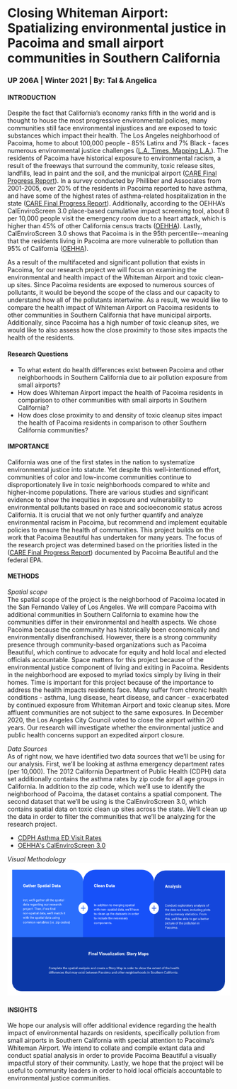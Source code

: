 # **Closing Whiteman Airport: Spatializing environmental justice in Pacoima and small airport communities in Southern California**
### UP 206A | Winter 2021 | By: Tal & Angelica

#### **INTRODUCTION**   
Despite the fact that California’s economy ranks fifth in the world and is thought to house the most progressive environmental policies, many communities still face environmental injustices and are exposed to toxic substances which impact their health. The Los Angeles neighborhood of Pacoima, home to about 100,000 people - 85% Latinx and 7% Black - faces numerous environmental justice challenges ([L.A. Times, Mapping L.A.](http://maps.latimes.com/neighborhoods/neighborhood/pacoima/)). The residents of Pacoima have historical exposure to environmental racism, a result of the freeways that surround the community, toxic release sites, landfills, lead in paint and the soil, and the municipal airport ([CARE Final Progress Report](https://www.epa.gov/sites/production/files/2016-08/documents/california_pacoima1_report-508.pdf)). In a survey conducted by Philliber and Associates from 2001-2005, over 20% of the residents in Pacoima reported to have asthma, and have some of the highest rates of asthma-related hospitalization in the state ([CARE Final Progress Report](https://www.epa.gov/sites/production/files/2016-08/documents/california_pacoima1_report-508.pdf)). Additionally, according to the OEHHA’s CalEnviroScreen 3.0 place-based cumulative impact screening tool, about 8 per 10,000 people visit the emergency room due to a heart attack, which is higher than 45% of other California census tracts ([OEHHA](https://oehha.ca.gov/calenviroscreen/maps-data)). Lastly, CalEnviroScreen 3.0 shows that Pacoima is in the 95th percentile--meaning that the residents living in Pacoima are more vulnerable to pollution than 95% of California ([OEHHA](https://oehha.ca.gov/calenviroscreen/maps-data)).

As a result of the multifaceted and significant pollution that exists in Pacoima, for our research project we will focus on examining the environmental and health impact of the Whiteman Airport and toxic clean-up sites. Since Pacoima residents are exposed to numerous sources of pollutants, it would be beyond the scope of the class and our capacity to understand how all of the pollutants intertwine. As a result, we would like to compare the health impact of Whiteman Airport on Pacoima residents to other communities in Southern California that have municipal airports. Additionally, since Pacoima has a high number of toxic cleanup sites, we would like to also assess how the close proximity to those sites impacts the health of the residents. 


#### **Research Questions**   
   * To what extent do health differences exist between Pacoima and other neighborhoods in Southern California due to air pollution exposure from small airports?
   * How does Whiteman Airport impact the health of Pacoima residents in comparison to other communities with small airports in Southern California?
   * How does close proximity to and density of toxic cleanup sites impact the health of Pacoima residents in comparison to other Southern California communities?

#### **IMPORTANCE**   
California was one of the first states in the nation to systematize environmental justice into statute. Yet despite this well-intentioned effort, communities of color and low-income communities continue to disproportionately live in toxic neighborhoods compared to white and higher-income populations. There are various studies and significant evidence to show the inequities in exposure and vulnerability to environmental pollutants based on race and socioeconomic status across California. It is crucial that we not only further quantify and analyze environmental racism in Pacoima, but recommend and implement equitable policies to ensure the health of communities. This project builds on the work that Pacoima Beautiful has undertaken for many years. The focus of the research project was determined based on the priorities listed in the ([CARE Final Progress Report](https://www.epa.gov/sites/production/files/2016-08/documents/california_pacoima1_report-508.pdf)) documented by Pacoima Beautiful and the federal EPA.

#### **METHODS**   
*Spatial scope*   
The spatial scope of the project is the neighborhood of Pacoima located in the San Fernando Valley of Los Angeles. We will compare Pacoima with additional communities in Southern California to examine how the communities differ in their environmental and health aspects. We chose Pacoima because the community has historically been economically and environmentally disenfranchised. However, there is a strong community presence through community-based organizations such as Pacoima Beautiful, which continue to advocate for equity and hold local and elected officials accountable. Space matters for this project because of the environmental justice component of living and exiting in Pacoima. Residents in the neighborhood are exposed to myriad toxics simply by living in their homes. Time is important for this project because of the importance to address the health impacts residents face. Many suffer from chronic health conditions - asthma, lung disease, heart disease, and cancer - exacerbated by continued exposure from Whiteman Airport and toxic cleanup sites. More affluent communities are not subject to the same exposures. In December 2020, the Los Angeles City Council voted to close the airport within 20 years. Our research will investigate whether the environmental justice and public health concerns support an expedited airport closure.

*Data Sources*   
As of right now, we have identified two data sources that we’ll be using for our analysis. First, we’ll be looking at asthma emergency department rates (per 10,000). The 2012 California Department of Public Health (CDPH) data set additionally contains the asthma rates by zip code for all age groups in California. In addition to the zip code, which we’ll use to identify the neighborhood of Pacoima, the dataset contains a spatial component. The second dataset that we’ll be using is the CalEnviroScreen 3.0, which contains spatial data on toxic clean up sites across the state. We’ll clean up the data in order to filter the communities that we’ll be analyzing for the research project. 
   * [CDPH Asthma ED Visit Rates](https://gis.data.ca.gov/datasets/7e952fa52fbf40b5be7c614312765720_0/data?orderBy=ZIP&orderByAsc=false&page=100)
   * [OEHHA's CalEnviroScreen 3.0](https://oehha.ca.gov/calenviroscreen/maps-data/download-data)
   
*Visual Methodology*   
![Methodology Image](https://github.com/tal27/up206a-tal-angelica/blob/main/Group%20Assignments/Screen%20Shot%202021-01-20%20at%2012.11.45%20AM.png?raw=true)

#### **INSIGHTS**  
We hope our analysis will offer additional evidence regarding the health impact of environmental hazards on residents, specifically pollution from small airports in Southern California with special attention to Pacoima’s Whiteman Airport. We intend to collate and compile extant data and conduct spatial analysis in order to provide Pacoima Beautiful a visually impactful story of their community. Lastly, we hope that the project will be useful to community leaders in order to hold local officials accountable to environmental justice communities.
